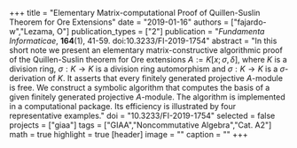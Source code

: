 +++
title = "Elementary Matrix-computational Proof of Quillen-Suslin Theorem for Ore Extensions"
date = "2019-01-16"
authors = ["fajardo-w","Lezama, O"]
publication_types = ["2"]
publication = "*Fundamenta Informaticae*, **164**(1), 41-59. doi:10.3233/FI-2019-1754"
abstract = "In this short note we present an elementary matrix-constructive algorithmic proof of the Quillen-Suslin theorem for Ore extensions $A:=K[x;\sigma, \delta]$, where $K$ is a division ring, $\sigma: K \to K$ is a division ring automorphism and $\sigma: K \to K$ is a $\sigma$-derivation of $K$. It asserts that every finitely generated projective $A$-module is free. We construct a symbolic algorithm that computes the basis of a given finitely generated projective $A$-module. The algorithm is implemented in a computational package. Its efficiency is illustrated by four representative examples."
doi = "10.3233/FI-2019-1754"
selected = false
projects = ["giaa"]
tags = ["GIAA","Noncommutative Algebra","Cat. A2"]
math = true
highlight = true
[header]
image = ""
caption = ""
+++
